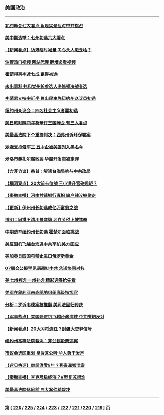 ### 美国政治
---
#### [北约峰会七大看点 新现实是应对中共挑战](../../pages/ncid1078159/n13769989.md?06300445) 
#### [美中期选举：七州初选六大看点](../../pages/ncid1078159/n13769936.md?06300445) 
#### [【新闻看点】访港缩时减量 习心头大患是啥？](../../pages/ncid1078159/n13769527.md?06300445) 
#### [油管热门视频 网站代理 翻墙必看视频](http://209.222.30.114:81/youtube.html?06300445)
#### [霍楚得票率近七成 赢得初选](../../pages/ncid1078159/n13769732.md?06300445) 
#### [未出意料 共和党州长参选人李修顿决战普选](../../pages/ncid1078159/n13769734.md?06300445) 
#### [李荣恩支持率近半 胜出民主党纽约州众议员初选](../../pages/ncid1078159/n13769772.md?06300445) 
#### [纽约州众议会：四名社会主义者赢初选](../../pages/ncid1078159/n13769762.md?06300445) 
#### [美日韩时隔四年将举行三国峰会 有三大看点](../../pages/ncid1078159/n13769746.md?06300445) 
#### [美最高法院下个重磅判决：西弗州诉环保署案](../../pages/ncid1078159/n13769362.md?06300445) 
#### [涉嫌支持俄军工 五中企被美国列入黑名单](../../pages/ncid1078159/n13769660.md?06300445) 
#### [涉洛市赫扎尔腐败案 华裔开发商被定罪](../../pages/ncid1078159/n13769637.md?06300445) 
#### [【方菲访谈】桑普：解读台海局势与中共政局](../../pages/ncid1078159/n13769381.md?06300445) 
#### [【横河观点】20大前卡位战 王小洪升官破规矩？](../../pages/ncid1078159/n13769551.md?06300445) 
#### [【秦鹏直播】河南村镇银行真相 储户钱没被偷走](../../pages/ncid1078159/n13769542.md?06300445) 
#### [【更新】伊州州长初选成亿万富翁之战](../../pages/ncid1078159/n13769503.md?06300445) 
#### [博明：因摸不清川普底牌 习在关税上被搞晕](../../pages/ncid1078159/n13768841.md?06300445) 
#### [中期选举纽约州长初选 霍楚尔面临挑战](../../pages/ncid1078159/n13769403.md?06300445) 
#### [美反潜机飞越台海遇中共军机 美方回应](../../pages/ncid1078159/n13769433.md?06300445) 
#### [美加英日四国将禁止进口俄罗斯黄金](../../pages/ncid1078159/n13769420.md?06300445) 
#### [G7联合公报罕见语调批中共 承诺协同对抗](../../pages/ncid1078159/n13769314.md?06300445) 
#### [美七州初选 一州补选 精彩选赛抢先看](../../pages/ncid1078159/n13768724.md?06300445) 
#### [美军在叙利亚击毙基地组织高级指挥官](../../pages/ncid1078159/n13769102.md?06300445) 
#### [分析：罗诉韦德案被推翻 美司法回归传统](../../pages/ncid1078159/n13768824.md?06300445) 
#### [【军事热点】美国巡逻机飞越台湾海峡 中共嘴炮反对](../../pages/ncid1078159/n13768976.md?06300445) 
#### [【新闻看点】20大习将连任？封疆大吏释信号](../../pages/ncid1078159/n13768739.md?06300445) 
#### [纽约州高等法院裁决：非公民投票违宪](../../pages/ncid1078159/n13768925.md?06300445) 
#### [市议会选区重划 皇后区公听 华人勇于发声](../../pages/ncid1078159/n13768915.md?06300445) 
#### [【远见快评】继续清零5年？蔡奇漏嘴泄密](../../pages/ncid1078159/n13768743.md?06300445) 
#### [【秦鹏直播】李克强稳经济？V型复苏很难](../../pages/ncid1078159/n13768690.md?06300445) 
#### [美最高法院休庭前 四大案件待裁决](../../pages/ncid1078159/n13768668.md?06300445) 

---
#### 第 [ [226](./226.md?06300445) / [225](./225.md?06300445) / [224](./224.md?06300445) / [223](./223.md?06300445) / [222](./222.md?06300445) / [221](./221.md?06300445) / [220](./220.md?06300445) / [219](./219.md?06300445) ] 页
